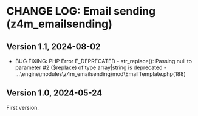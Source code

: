 # CHANGE LOG: Email sending (z4m_emailsending)

## Version 1.1, 2024-08-02
- BUG FIXING: PHP Error E_DEPRECATED - str_replace(): Passing null to parameter #2 ($replace) of type array|string is deprecated - ...\engine\modules\z4m_emailsending\mod\EmailTemplate.php(188)

## Version 1.0, 2024-05-24
First version.